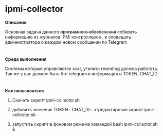 # ipmi-collector

**Описание**

Основная задача данного ~~програмного обеспечения~~ собирать информацию из журналов IPMI контроллеров , и оповещать администратора о каждом новом сообщении по Telegram
#
**Среда выполнения**

Системы которые управляются xcat, утилита reventlog должна работать.
Так же у вас должен быть бот telegram и информация о TOKEN, CHAT_ID

#
**Как пользоваться**

1) Скачать скрипт ipmi-collector.sh 

2) добавить значения TOKEN=  CHAT_ID= отредактировав скрипт  ipmi-collector.sh 

3) запустить скрипт в фоновом режиме командой bash ipmi-collector.sh &

